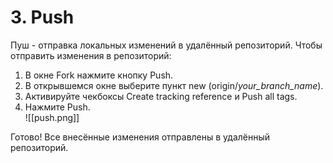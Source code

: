# 3. Push

Пуш - отправка локальных изменений в удалённый репозиторий.
Чтобы отправить изменения в репозиторий:
1. В окне Fork нажмите кнопку Push.  
2. В открывшемся окне выберите пункт new (origin/*your_branch_name*).  
3. Активируйте чекбоксы Create tracking reference и Push all tags.  
4. Нажмите Push.  
![[push.png]]

Готово! Все внесённые изменения отправлены в удалённый репозиторий.